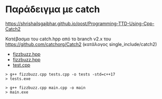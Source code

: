 # Παράδειγμα με catch

https://shrishailsgajbhar.github.io/post/Programming-TTD-Using-Cpp-Catch2

Κατέβασμα του catch.hpp από το branch v2.x του https://github.com/catchorg/Catch2 (κατάλογος single_include/catch2)

* [fizzbuzz.hpp](./fizzbuzz.hpp)
* [fizzbuzz.hpp](./fizzbuzz.cpp)
* [test.cpp](./tests.cpp)

```
> g++ fizzbuzz.cpp tests.cpp -o tests -std=c++17
> tests.exe
```

```
> g++ fizzbuzz.cpp main.cpp -o main
> main.exe
```
